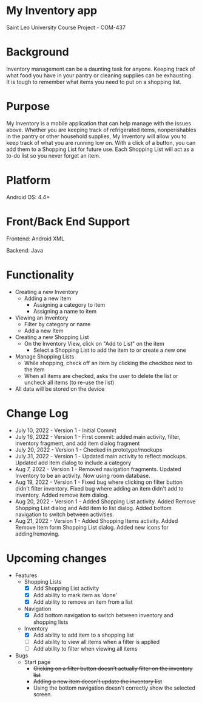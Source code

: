 # My Inventory app
Saint Leo University Course Project - COM-437

# Background
Inventory management can be a daunting task for anyone. Keeping track of what food you have in your pantry or cleaning supplies can be exhausting. It is tough to remember what items you need to put on a shopping list.

# Purpose
My Inventory is a mobile application that can help manage with the issues above. Whether you are keeping track of refrigerated items, nonperishables in the pantry or other household supplies, My Inventory will allow you to keep track of what you are running low on. With a click of a button, you can add them to a Shopping List for future use. Each Shopping List will act as a to-do list so you never forget an item.

# Platform
Android OS: 4.4+

# Front/Back End Support
Frontend: Android XML

Backend: Java

# Functionality
* Creating a new Inventory
  * Adding a new Item
    * Assigning a category to item
    * Assigning a name to item
* Viewing an Inventory
  * Filter by category or name
  * Add a new Item
* Creating a new Shopping List
  * On the Inventory View, click on "Add to List" on the item
    * Select a Shopping List to add the item to or create a new one
* Manage Shopping Lists
  * While shopping, check off an item by clicking the checkbox next to the item
  * When all items are checked, asks the user to delete the list or uncheck all items (to re-use the list)
* All data will be stored on the device

# Change Log
* July 10, 2022 - Version 1 - Initial Commit
* July 16, 2022 - Version 1 - First commit: added main activity, filter, inventory fragment, and add item dialog fragment
* July 20, 2022 - Version 1 - Checked in prototype/mockups
* July 31, 2022 - Version 1 - Updated main activity to reflect mockups. Updated add item dialog to include a category
* Aug 7, 2022 - Version 1 - Removed navigation fragments. Updated Inventory to be an activity. Now using room database.
* Aug 19, 2022 - Version 1 - Fixed bug where clicking on filter button didn't filter inventory. Fixed bug where adding an item didn't add to inventory. Added remove item dialog.
* Aug 20, 2022 - Version 1 - Added Shopping List activity. Added Remove Shopping List dialog and Add item to list dialog. Added bottom navigation to switch between activities.
* Aug 21, 2022 - Version 1 - Added Shopping Items activity. Added Remove Item form Shopping List dialog. Added new icons for adding/removing.

# Upcoming changes
* Features
  * Shopping Lists
    * [x] Add Shopping List activity
    * [x] Add ability to mark item as 'done'
    * [x] Add ability to remove an item from a list
  * Navigation
    * [x] Add bottom navigation to switch between inventory and shopping lists
  * Inventory
    * [x] Add ability to add item to a shopping list
    * [ ] Add ability to view all items when a filter is applied
    * [ ] Add ability to filter when viewing all items
* Bugs
  * Start page
    * ~~Clicking on a filter button doesn't actually filter on the inventory list~~
    * ~~Adding a new item doesn't update the inventory list~~
    * Using the bottom navigation doesn't correctly show the selected screen.

